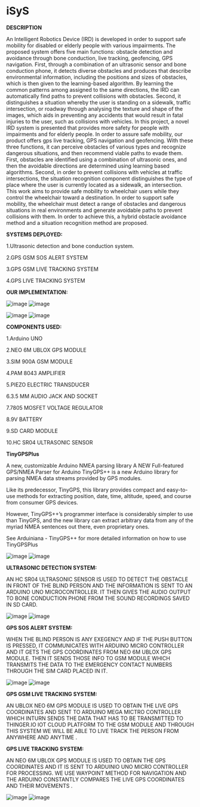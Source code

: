 # iSyS

**DESCRIPTION**

An Intelligent Robotics Device (IRD) is developed in order to support safe mobility for disabled or  elderly people with various impairments. The proposed system offers five main functions: obstacle  detection and avoidance through bone conduction, live tracking, geofencing, GPS navigation. First,  through a combination of an ultrasonic sensor and bone conduction phone, it detects diverse  obstacles and produces that describe environmental information, including the positions and sizes of  obstacles, which is then given to the learning-based algorithm. By learning the common patterns  among assigned to the same directions, the IRD can automatically find paths to prevent collisions  with obstacles. Second, it distinguishes a situation whereby the user is standing on a sidewalk, traffic  intersection, or roadway through analysing the texture and shape of the images, which aids in  preventing any accidents that would result in fatal injuries to the user, such as collisions with  vehicles. In this project, a novel IRD system is presented that provides more safety for people with  impairments and for elderly people. In order to assure safe mobility, our product offers gps live  tracking, GPS navigation and geofencing. With these three functions, it can perceive obstacles of  various types and recognize dangerous situations, and then recommend viable paths to evade them.  First, obstacles are identified using a combination of ultrasonic ones, and then the avoidable  directions are determined using learning based algorithms. Second, in order to prevent collisions  with vehicles at traffic intersections, the situation recognition component distinguishes the type of  place where the user is currently located as a sidewalk, an intersection. This work aims to provide  safe mobility to wheelchair users while they control the wheelchair toward a destination. In order to  support safe mobility, the wheelchair must detect a range of obstacles and dangerous situations in  real environments and generate avoidable paths to prevent collisions with them. In order to achieve  this, a hybrid obstacle avoidance method and a situation recognition method are proposed.

**SYSTEMS DEPLOYED:**

1.Ultrasonic detection and bone conduction system.

2.GPS GSM SOS ALERT SYSTEM

3.GPS GSM LIVE TRACKING SYSTEM

4.GPS LIVE TRACKING SYSTEM

**OUR IMPLEMENTATION:**

![image](https://user-images.githubusercontent.com/79503433/115166519-461f5680-a0d1-11eb-917a-a9fab2de98b7.png) ![image](https://user-images.githubusercontent.com/79503433/115166544-5c2d1700-a0d1-11eb-9d4f-6b974351e176.png)

![image](https://user-images.githubusercontent.com/79503433/115166577-7ff05d00-a0d1-11eb-821d-5d9c04a02bdb.png) ![image](https://user-images.githubusercontent.com/79503433/115166597-95658700-a0d1-11eb-96ef-99fe7c7bf397.png)








**COMPONENTS USED:**

1.Arduino UNO

2.NEO 6M UBLOX GPS MODULE

3.SIM 900A GSM MODULE

4.PAM 8043 AMPLIFIER

5.PIEZO ELECTRIC TRANSDUCER

6.3.5 MM AUDIO JACK AND SOCKET

7.7805 MOSFET VOLTAGE REGULATOR

8.9V BATTERY

9.SD CARD MODULE

10.HC SR04 ULTRASONIC SENSOR

**TinyGPSPlus**

A new, customizable Arduino NMEA parsing library A NEW Full-featured GPS/NMEA Parser for Arduino TinyGPS++ is a new Arduino library for parsing NMEA data streams provided by GPS modules.

Like its predecessor, TinyGPS, this library provides compact and easy-to-use methods for extracting position, date, time, altitude, speed, and course from consumer GPS devices.

However, TinyGPS++’s programmer interface is considerably simpler to use than TinyGPS, and the new library can extract arbitrary data from any of the myriad NMEA sentences out there, even proprietary ones.

See Arduiniana - TinyGPS++ for more detailed information on how to use TinyGPSPlus

![image](https://user-images.githubusercontent.com/79503433/115144960-fdce4d00-a06c-11eb-957f-8eef09a2af17.png)
![image](https://user-images.githubusercontent.com/79503433/115144982-1179b380-a06d-11eb-9400-d9611b5c2d90.png)

**ULTRASONIC DETECTION SYSTEM:**

AN HC SR04 ULTRASONIC SENSOR IS USED TO DETECT THE OBSTACLE IN FRONT OF THE BLIND PERSON AND THE INFORMATION IS SENT TO AN ARDUINO UNO MICROCONTROLLER. IT THEN GIVES THE AUDIO OUTPUT TO  BONE CONDUCTION PHONE FROM THE SOUND RECORDINGS SAVED IN SD CARD.

![image](https://user-images.githubusercontent.com/79503433/115145093-9533a000-a06d-11eb-8817-72cba41746d0.png)
![image](https://user-images.githubusercontent.com/79503433/115145228-260a7b80-a06e-11eb-88e7-b47e7c8ccb89.png)

**GPS SOS ALERT SYSTEM:**

WHEN THE BLIND PERSON IS ANY EXEGENCY AND IF THE PUSH BUTTON IS PRESSED, IT COMMUNICATES WITH ARDUINO MICRO CONTROLLER AND IT GETS THE GPS COORDINATES FROM NEO 6M UBLOX GPS MODULE. THEN IT SENDS THOSE INFO TO GSM MODULE WHICH TRANSMITS THE DATA TO THE EMERGENCY CONTACT NUMBERS THROUGH THE SIM CARD PLACED IN IT. 

![image](https://user-images.githubusercontent.com/79503433/115145815-28baa000-a071-11eb-886c-25e2a0e225a2.png)
![image](https://user-images.githubusercontent.com/79503433/115145836-44be4180-a071-11eb-8761-dc41c67894c4.png)

**GPS GSM LIVE TRACKING SYSTEM:**

AN UBLOX NEO 6M GPS MODULE IS USED TO OBTAIN THE LIVE GPS COORDINATES AND SENT TO ARDUINO MEGA MICTRO CONTROLLER WHICH INTURN SENDS THE DATA THAT HAS TO BE TRANSMITTED TO THINGER.IO IOT CLOUD PLATFORM TO THE GSM MODULE AND THROUGH THIS SYSTEM WE WILL BE ABLE TO LIVE TRACK THE PERSON FROM ANYWHERE AND ANYTIME .

**GPS LIVE TRACKING SYSTEM:**

AN NEO 6M UBLOX GPS MODULE IS USED TO OBTAIN THE GPS COORDINATES AND IT IS SENT TO ARDUINIO UNO MICRO CONTROLLER FOR PROCESSING. WE USE WAYPOINT METHOD FOR NAVIGATION AND THE ARDUINO CONSTANTLY COMPARES THE LIVE GPS COORDINATES AND THEIR MOVEMENTS .

![image](https://user-images.githubusercontent.com/79503433/115145938-f3628200-a071-11eb-87fc-a0a93d0630c8.png)
![image](https://user-images.githubusercontent.com/79503433/115145946-ffe6da80-a071-11eb-8e05-757c573fd66b.png)







